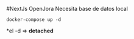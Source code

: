 #NextJs OpenJora
Necesita base de datos local 

```
docker-compose up -d
```

*el -d => __detached__
